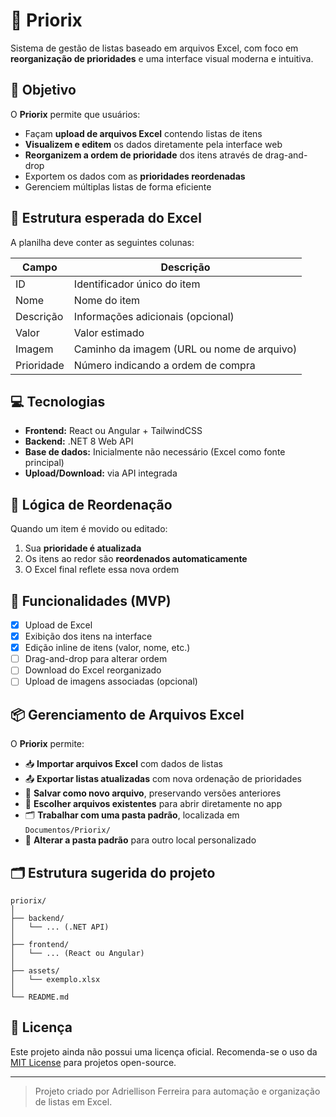 # 🧠 Priorix

Sistema de gestão de listas baseado em arquivos Excel, com foco em **reorganização de prioridades** e uma interface visual moderna e intuitiva.

## 🎯 Objetivo

O **Priorix** permite que usuários:

- Façam **upload de arquivos Excel** contendo listas de itens
- **Visualizem e editem** os dados diretamente pela interface web
- **Reorganizem a ordem de prioridade** dos itens através de drag-and-drop
- Exportem os dados com as **prioridades reordenadas**
- Gerenciem múltiplas listas de forma eficiente

## 📁 Estrutura esperada do Excel

A planilha deve conter as seguintes colunas:

| Campo      | Descrição                                  |
| ---------- | ------------------------------------------ |
| ID         | Identificador único do item                |
| Nome       | Nome do item                               |
| Descrição  | Informações adicionais (opcional)          |
| Valor      | Valor estimado                             |
| Imagem     | Caminho da imagem (URL ou nome de arquivo) |
| Prioridade | Número indicando a ordem de compra         |

## 💻 Tecnologias

- **Frontend:** React ou Angular + TailwindCSS
- **Backend:** .NET 8 Web API
- **Base de dados:** Inicialmente não necessário (Excel como fonte principal)
- **Upload/Download:** via API integrada

## 🔁 Lógica de Reordenação

Quando um item é movido ou editado:

1. Sua **prioridade é atualizada**
2. Os itens ao redor são **reordenados automaticamente**
3. O Excel final reflete essa nova ordem

## 🚀 Funcionalidades (MVP)

- [x] Upload de Excel
- [x] Exibição dos itens na interface
- [x] Edição inline de itens (valor, nome, etc.)
- [ ] Drag-and-drop para alterar ordem
- [ ] Download do Excel reorganizado
- [ ] Upload de imagens associadas (opcional)

## 📦 Gerenciamento de Arquivos Excel

O **Priorix** permite:

- 📥 **Importar arquivos Excel** com dados de listas
- 📤 **Exportar listas atualizadas** com nova ordenação de prioridades
- 💾 **Salvar como novo arquivo**, preservando versões anteriores
- 📂 **Escolher arquivos existentes** para abrir diretamente no app
- 🗂️ **Trabalhar com uma pasta padrão**, localizada em `Documentos/Priorix/`
- 🔧 **Alterar a pasta padrão** para outro local personalizado

## 🗂️ Estrutura sugerida do projeto

```ascii
priorix/
│
├── backend/
│   └── ... (.NET API)
│
├── frontend/
│   └── ... (React ou Angular)
│
├── assets/
│   └── exemplo.xlsx
│
└── README.md
```

## 📜 Licença

Este projeto ainda não possui uma licença oficial. Recomenda-se o uso da [MIT License](https://opensource.org/licenses/MIT) para projetos open-source.

---

> Projeto criado por Adriellison Ferreira para automação e organização de listas em Excel.

